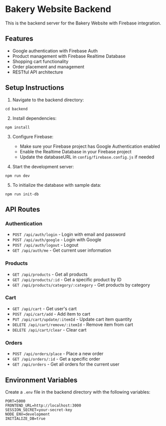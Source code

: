 # Bakery Website Backend

This is the backend server for the Bakery Website with Firebase integration.

## Features

- Google authentication with Firebase Auth
- Product management with Firebase Realtime Database
- Shopping cart functionality
- Order placement and management
- RESTful API architecture

## Setup Instructions

1. Navigate to the backend directory:
```
cd backend
```

2. Install dependencies:
```
npm install
```

3. Configure Firebase:
   - Make sure your Firebase project has Google Authentication enabled
   - Enable the Realtime Database in your Firebase project
   - Update the databaseURL in `config/firebase.config.js` if needed

4. Start the development server:
```
npm run dev
```

5. To initialize the database with sample data:
```
npm run init-db
```

## API Routes

### Authentication
- `POST /api/auth/login` - Login with email and password
- `POST /api/auth/google` - Login with Google
- `POST /api/auth/logout` - Logout
- `GET /api/auth/me` - Get current user information

### Products
- `GET /api/products` - Get all products
- `GET /api/products/:id` - Get a specific product by ID
- `GET /api/products/category/:category` - Get products by category

### Cart
- `GET /api/cart` - Get user's cart
- `POST /api/cart/add` - Add item to cart
- `PUT /api/cart/update/:itemId` - Update cart item quantity
- `DELETE /api/cart/remove/:itemId` - Remove item from cart
- `DELETE /api/cart/clear` - Clear cart

### Orders
- `POST /api/orders/place` - Place a new order
- `GET /api/orders/:id` - Get a specific order
- `GET /api/orders` - Get all orders for the current user

## Environment Variables

Create a `.env` file in the backend directory with the following variables:
```
PORT=5000
FRONTEND_URL=http://localhost:3000
SESSION_SECRET=your-secret-key
NODE_ENV=development
INITIALIZE_DB=true
```